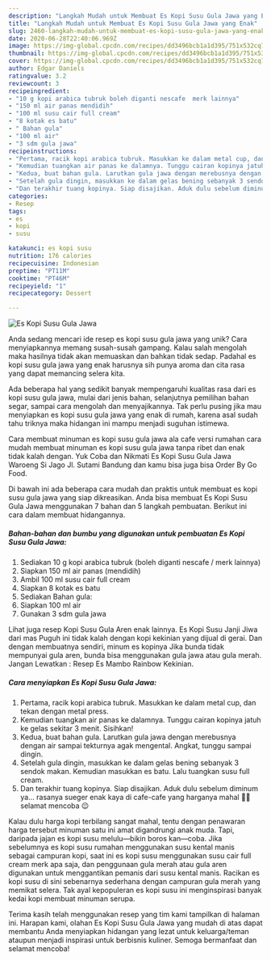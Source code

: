 ```yaml
---
description: "Langkah Mudah untuk Membuat Es Kopi Susu Gula Jawa yang Enak"
title: "Langkah Mudah untuk Membuat Es Kopi Susu Gula Jawa yang Enak"
slug: 2460-langkah-mudah-untuk-membuat-es-kopi-susu-gula-jawa-yang-enak
date: 2020-06-28T22:40:06.969Z
image: https://img-global.cpcdn.com/recipes/dd3496bcb1a1d395/751x532cq70/es-kopi-susu-gula-jawa-foto-resep-utama.jpg
thumbnail: https://img-global.cpcdn.com/recipes/dd3496bcb1a1d395/751x532cq70/es-kopi-susu-gula-jawa-foto-resep-utama.jpg
cover: https://img-global.cpcdn.com/recipes/dd3496bcb1a1d395/751x532cq70/es-kopi-susu-gula-jawa-foto-resep-utama.jpg
author: Edgar Daniels
ratingvalue: 3.2
reviewcount: 3
recipeingredient:
- "10 g kopi arabica tubruk boleh diganti nescafe  merk lainnya"
- "150 ml air panas mendidih"
- "100 ml susu cair full cream"
- "8 kotak es batu"
- " Bahan gula"
- "100 ml air"
- "3 sdm gula jawa"
recipeinstructions:
- "Pertama, racik kopi arabica tubruk. Masukkan ke dalam metal cup, dan tekan dengan metal press."
- "Kemudian tuangkan air panas ke dalamnya. Tunggu cairan kopinya jatuh ke gelas sekitar 3 menit. Sisihkan!"
- "Kedua, buat bahan gula. Larutkan gula jawa dengan merebusnya dengan air sampai tekturnya agak mengental. Angkat, tunggu sampai dingin."
- "Setelah gula dingin, masukkan ke dalam gelas bening sebanyak 3 sendok makan. Kemudian masukkan es batu. Lalu tuangkan susu full cream."
- "Dan terakhir tuang kopinya. Siap disajikan. Aduk dulu sebelum diminum ya... rasanya sueger enak kaya di cafe-cafe yang harganya mahal 🤭🤗 selamat mencoba 😉"
categories:
- Resep
tags:
- es
- kopi
- susu

katakunci: es kopi susu 
nutrition: 176 calories
recipecuisine: Indonesian
preptime: "PT11M"
cooktime: "PT46M"
recipeyield: "1"
recipecategory: Dessert

---
```



![Es Kopi Susu Gula Jawa](https://img-global.cpcdn.com/recipes/dd3496bcb1a1d395/751x532cq70/es-kopi-susu-gula-jawa-foto-resep-utama.jpg)

Anda sedang mencari ide resep es kopi susu gula jawa yang unik? Cara menyiapkannya memang susah-susah gampang. Kalau salah mengolah maka hasilnya tidak akan memuaskan dan bahkan tidak sedap. Padahal es kopi susu gula jawa yang enak harusnya sih punya aroma dan cita rasa yang dapat memancing selera kita.

Ada beberapa hal yang sedikit banyak mempengaruhi kualitas rasa dari es kopi susu gula jawa, mulai dari jenis bahan, selanjutnya pemilihan bahan segar, sampai cara mengolah dan menyajikannya. Tak perlu pusing jika mau menyiapkan es kopi susu gula jawa yang enak di rumah, karena asal sudah tahu triknya maka hidangan ini mampu menjadi suguhan istimewa.

Cara membuat minuman es kopi susu gula jawa ala cafe versi rumahan cara mudah membuat minuman es kopi susu gula jawa tanpa ribet dan enak tidak kalah dengan. Yuk Coba dan Nikmati Es Kopi Susu Gula Jawa Waroeng Si Jago Jl. Sutami Bandung dan kamu bisa juga bisa Order By Go Food.


Di bawah ini ada beberapa cara mudah dan praktis untuk membuat es kopi susu gula jawa yang siap dikreasikan. Anda bisa membuat Es Kopi Susu Gula Jawa menggunakan 7 bahan dan 5 langkah pembuatan. Berikut ini cara dalam membuat hidangannya.

<!--inarticleads1-->

##### Bahan-bahan dan bumbu yang digunakan untuk pembuatan Es Kopi Susu Gula Jawa:

1. Sediakan 10 g kopi arabica tubruk (boleh diganti nescafe / merk lainnya)
1. Siapkan 150 ml air panas (mendidih)
1. Ambil 100 ml susu cair full cream
1. Siapkan 8 kotak es batu
1. Sediakan  Bahan gula:
1. Siapkan 100 ml air
1. Gunakan 3 sdm gula jawa


Lihat juga resep Kopi Susu Gula Aren enak lainnya. Es Kopi Susu Janji Jiwa dari mas Puguh ini tidak kalah dengan kopi kekinian yang dijual di gerai. Dan dengan membuatnya sendiri, minum es kopinya Jika bunda tidak mempunyai gula aren, bunda bisa menggunakan gula jawa atau gula merah. Jangan Lewatkan : Resep Es Mambo Rainbow Kekinian. 

<!--inarticleads2-->

##### Cara menyiapkan Es Kopi Susu Gula Jawa:

1. Pertama, racik kopi arabica tubruk. Masukkan ke dalam metal cup, dan tekan dengan metal press.
1. Kemudian tuangkan air panas ke dalamnya. Tunggu cairan kopinya jatuh ke gelas sekitar 3 menit. Sisihkan!
1. Kedua, buat bahan gula. Larutkan gula jawa dengan merebusnya dengan air sampai tekturnya agak mengental. Angkat, tunggu sampai dingin.
1. Setelah gula dingin, masukkan ke dalam gelas bening sebanyak 3 sendok makan. Kemudian masukkan es batu. Lalu tuangkan susu full cream.
1. Dan terakhir tuang kopinya. Siap disajikan. Aduk dulu sebelum diminum ya... rasanya sueger enak kaya di cafe-cafe yang harganya mahal 🤭🤗 selamat mencoba 😉


Kalau dulu harga kopi terbilang sangat mahal, tentu dengan penawaran harga tersebut minuman satu ini amat digandrungi anak muda. Tapi, daripada jajan es kopi susu melulu—bikin boros kan—coba. Jika sebelumnya es kopi susu rumahan menggunakan susu kental manis sebagai campuran kopi, saat ini es kopi susu menggunakan susu cair full cream merk apa saja, dan penggunaan gula merah atau gula aren digunakan untuk menggantikan pemanis dari susu kental manis. Racikan es kopi susu di sini sebenarnya sederhana dengan campuran gula merah yang memikat selera. Tak ayal kepopuleran es kopi susu ini menginspirasi banyak kedai kopi membuat minuman serupa. 

Terima kasih telah menggunakan resep yang tim kami tampilkan di halaman ini. Harapan kami, olahan Es Kopi Susu Gula Jawa yang mudah di atas dapat membantu Anda menyiapkan hidangan yang lezat untuk keluarga/teman ataupun menjadi inspirasi untuk berbisnis kuliner. Semoga bermanfaat dan selamat mencoba!
